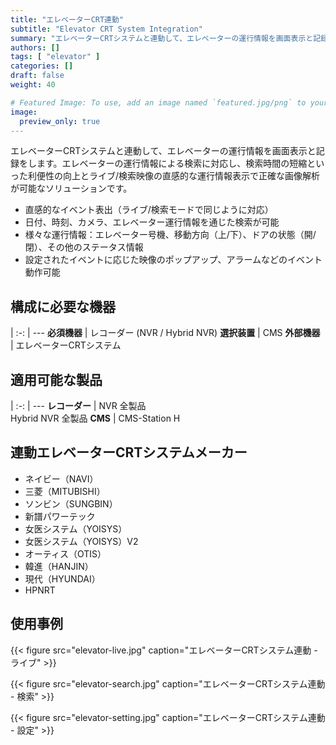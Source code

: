 ```yaml
---
title: "エレベーターCRT連動"
subtitle: "Elevator CRT System Integration"
summary: "エレベーターCRTシステムと連動して、エレベーターの運行情報を画面表示と記録をします。エレベーターの運行情報による検索に対応し、検索時間の短縮といった利便性の向上とライブ/検索映像の直感的な運行情報表示で正確な画像解析が可能なソリューションです。"
authors: []
tags: [ "elevator" ]
categories: []
draft: false
weight: 40

# Featured Image: To use, add an image named `featured.jpg/png` to your page's folder.
image:
  preview_only: true
---
```


エレベーターCRTシステムと連動して、エレベーターの運行情報を画面表示と記録をします。エレベーターの運行情報による検索に対応し、検索時間の短縮といった利便性の向上とライブ/検索映像の直感的な運行情報表示で正確な画像解析が可能なソリューションです。

- 直感的なイベント表出（ライブ/検索モードで同じように対応）
- 日付、時刻、カメラ、エレベーター運行情報を通じた検索が可能
- 様々な運行情報：エレベーター号機、移動方向（上/下）、ドアの状態（開/閉）、その他のステータス情報
- 設定されたイベントに応じた映像のポップアップ、アラームなどのイベント動作可能

<div class="container">
<div class="row">
<div class="col-12 col-sm-6 pl-0">

## 構成に必要な機器

|
:-: | ---
**必須機器** | レコーダー (NVR / Hybrid NVR)
**選択装置** | CMS
**外部機器** | エレベーターCRTシステム

</div>
<div class="col-12 col-sm-6 pl-0">

## 適用可能な製品

|
:-: | ---
**レコーダー** | NVR 全製品<br>Hybrid NVR 全製品
**CMS** | CMS-Station H

</div>
</div>
</div>

## 連動エレベーターCRTシステムメーカー

- ネイビー（NAVI）
- 三菱（MITUBISHI）
- ソンビン（SUNGBIN）
- 新譜パワーテック
- 女医システム（YOISYS）
- 女医システム（YOISYS）V2
- オーティス（OTIS）
- 韓進（HANJIN）
- 現代（HYUNDAI）
- HPNRT

## 使用事例

{{< figure src="elevator-live.jpg" caption="エレベーターCRTシステム連動 - ライブ" >}}

<div class="container">
<div class="row align-items-end">
<div class="col-12 col-sm-6">

{{< figure src="elevator-search.jpg" caption="エレベーターCRTシステム連動 - 検索" >}}

</div>
<div class="col-12 col-sm-6">

{{< figure src="elevator-setting.jpg" caption="エレベーターCRTシステム連動 - 設定" >}}

</div>
</div>
</div>
